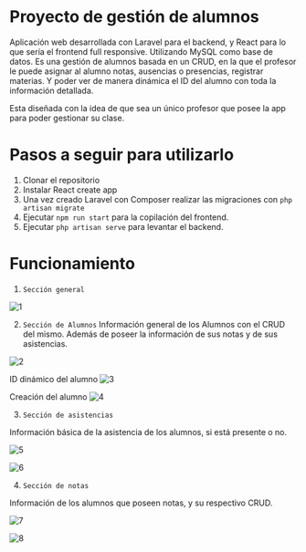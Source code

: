 # Proyecto de gestión de alumnos 

Aplicación web desarrollada con Laravel para el backend, y React para lo que sería el frontend full responsive. Utilizando MySQL como base de datos. 
Es una gestión de alumnos basada en un CRUD, en la que el profesor le puede asignar al alumno notas, ausencias o presencias, registrar materias.
Y poder ver de manera dinámica el ID del alumno con toda la información detallada. 

Esta diseñada con la idea de que sea un único profesor que posee la app para poder gestionar su clase.

# Pasos a seguir para utilizarlo

1. Clonar el repositorio
2. Instalar React create app
3. Una vez creado Laravel con Composer realizar las migraciones con `php artisan migrate`
4. Ejecutar `npm run start` para la copilación del frontend.
5. Ejecutar `php artisan serve` para levantar el backend. 

# Funcionamiento

1. ``Sección general``

![1](https://imgur.com/Ho8iESl.png)

2. ```Sección de Alumnos```
Información general de los Alumnos con el CRUD del mismo. Además de poseer la información de sus notas y de sus asistencias.

![2](https://imgur.com/tBG7buP.png)

ID dinámico del alumno
![3](https://imgur.com/C1akfXJ.png)

Creación del alumno
![4](https://imgur.com/bl4GaTI.png)

3. ```Sección de asistencias```

Información básica de la asistencia de los alumnos, si está presente o no.

![5](https://imgur.com/6S8A7gz.png)

![6](https://imgur.com/sEwdCfF.png)

4. ```Sección de notas```

Información de los alumnos que poseen notas, y su respectivo CRUD.

![7](https://imgur.com/BFdST2Y.png)

![8](https://imgur.com/wIdf749.png)
